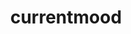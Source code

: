 ---
ee_id_show: '4359'
title: currentmood
url: currentmood
live_url:
year: '2016'
venue: Lisson Gallery
state_country: London
type:
dates:
wwwnews:
credits:
pitch: Liked so much how all the Lakes looked lined up in Munich, kinda wanted 2 see
  how all my work mashed together would look. Otherwise, not exactly sure what I wz
  doing, but turned out well (I thought). Also, there was kinda def (ining) audio.
  Last show of a run of shows which started in 2014.
ps:
download:
layout: shows
---